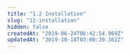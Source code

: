 ```yaml
---
title: "1.2 Installation"
slug: "12-installation"
hidden: false
createdAt: "2019-06-24T06:42:54.969Z"
updatedAt: "2019-10-18T03:00:39.362Z"
---
```

